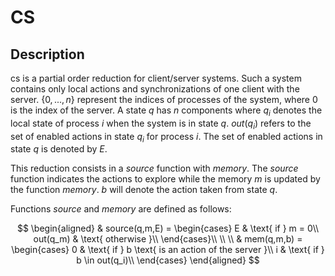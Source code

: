 # CS

## Description 
cs is  a partial order reduction for client/server systems. Such a system contains only local actions and synchronizations of one client with the server. $\left\{ 0, ..., n \right\}$ represent the indices of processes of the system, 
where $0$ is the index of the server. A state $q$ has $n$ components where $q_i$ denotes the local 
state of process $i$ when the system is in state $q$. 
$out(q_i)$ refers to the set of enabled actions in state 
$q_i$ for process $i$. The set of enabled actions in state $q$ is denoted by $E$.

This reduction consists in a *source* function with *memory*. 
The *source* function indicates the actions to explore while 
the memory $m$ is updated by the function *memory*. $b$ 
will denote the action taken from state $q$.

Functions *source* and *memory* are defined as follows:

$$
\begin{aligned}
& source(q,m,E) = 
    \begin{cases}
         E & \text{ if } m = 0\\
        out(q_m) & \text{ otherwise }\\        
    \end{cases}\\
\\
\\
& mem(q,m,b) =
\begin{cases}
    0 & \text{ if } b \text{ is an action of the server }\\
    i & \text{ if } b \in out(q_i)\\
\end{cases}
\end{aligned}
$$
